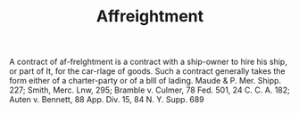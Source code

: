 ---
title: Affreightment
permalink: "/definitions/affreightment.html"
body: A contract of af-frelghtment is a contract with a ship-owner to hire his ship,
  or part of It, for the car-rlage of goods. Such a contract generally takes the form
  either of a charter-party or of a blll of lading. Maude & P. Mer. Shipp. 227; Smith,
  Merc. Lnw, 295; Bramble v. Culmer, 78 Fed. 501, 24 C. C. A. 182; Auten v. Bennett,
  88 App. Div. 15, 84 N. Y. Supp. 689
published_at: '2018-07-07'
layout: post
---
